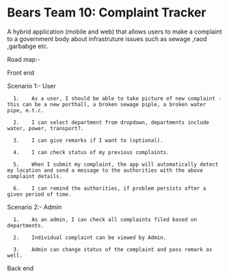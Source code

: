 # Bears Team 10: Complaint Tracker

A hybrid application (mobile and web) that allows users to make a complaint to a government body about infrastruture issues such as sewage ,raod ,garbabge etc.

Road map:- 

Front end 

  Scenario 1:- User
  
      1.	As a user, I should be able to take picture of new complaint - this can be a new porthall, a broken sewage piple, a broken water pipe, e.t.c.
      
      2.	I can select department from dropdown, departments include water, power, transport?.
      
      3.	I can give remarks if I want to (optional).
      
      4.	I can check status of my previous complaints.
      
      5.	When I submit my complaint, the app will automatically detect my location and send a message to the authorities with the above complaint details.
      
      6.	I can remind the authorities, if problem persists after a given period of time.
      
  Scenario 2:- Admin
  
      1.	As an admin, I can check all complaints filed based on departments.
      
      2.	Individual complaint can be viewed by Admin.
      
      3.	Admin can change status of the complaint and pass remark as well. 
      
  Back end
  
